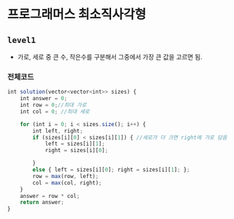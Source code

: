 # 프로그래머스 최소직사각형
`level1`
---
- 가로, 세로 중 큰 수, 작은수를 구분해서 그중에서 가장 큰 값을 고르면 됨.

### 전체코드
```jsx
int solution(vector<vector<int>> sizes) {
	int answer = 0;
	int row = 0;//최대 가로
	int col = 0; //최대 세로

	for (int i = 0; i < sizes.size(); i++) {
		int left, right;
		if (sizes[i][0] < sizes[i][1]) { //세로가 더 크면 right에 가로 담음
			left = sizes[i][1];
			right = sizes[i][0];

		}
		else { left = sizes[i][0]; right = sizes[i][1]; };
		row = max(row, left);
		col = max(col, right);
	}
	answer = row * col;
	return answer;
}
```
